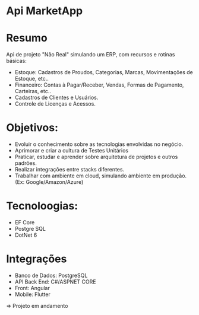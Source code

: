 # Api MarketApp

# Resumo
Api de projeto "Não Real" simulando um ERP, com recursos e rotinas básicas:
- Estoque: Cadastros de Proudos, Categorias, Marcas, Movimentações de Estoque, etc..
- Financeiro: Contas à Pagar/Receber, Vendas, Formas de Pagamento, Carteiras, etc..
- Cadastros de Clientes e Usuários.
- Controle de Licenças e Acessos.

# Objetivos:
- Evoluir o conhecimento sobre as tecnologias envolvidas no negócio.
- Aprimorar e criar a cultura de Testes Unitários
- Praticar, estudar e aprender sobre arquitetura de projetos e outros padrões.
- Realizar integrações entre stacks diferentes.
- Trabalhar com ambiente em cloud, simulando ambiente em produção. (Ex: Google/Amazon/Azure)

# Tecnoloogias:
- EF Core
- Postgre SQL
- DotNet 6

# Integrações
- Banco de Dados: PostgreSQL
- API Back End: C#/ASPNET CORE
- Front: Angular
- Mobile: Flutter


=> Projeto em andamento
